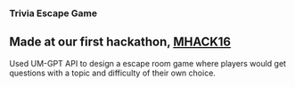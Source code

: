 ### Trivia Escape Game

## Made at our first hackathon, [MHACK16](https://www.mhacks.org/)

Used UM-GPT API to design a escape room game where players would get questions with a topic and difficulty of their own choice.




